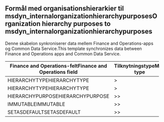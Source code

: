 ## <a name="organization-hierarchy-purposes-to-msdyn_internalorganizationhierarchypurposes"></a><span data-ttu-id="c54ef-101">Formål med organisationshierarkier til msdyn_internalorganizationhierarchypurposes</span><span class="sxs-lookup"><span data-stu-id="c54ef-101">Organization hierarchy purposes to msdyn_internalorganizationhierarchypurposes</span></span>

<span data-ttu-id="c54ef-102">Denne skabelon synkroniserer data mellem Finance and Operations-apps og Common Data Service.</span><span class="sxs-lookup"><span data-stu-id="c54ef-102">This template synchronizes data between Finance and Operations apps and Common Data Service.</span></span>

<span data-ttu-id="c54ef-103">Finance and Operations-felt</span><span class="sxs-lookup"><span data-stu-id="c54ef-103">Finance and Operations field</span></span> | <span data-ttu-id="c54ef-104">Tilknytningstype</span><span class="sxs-lookup"><span data-stu-id="c54ef-104">Map type</span></span> | <span data-ttu-id="c54ef-105">Andet Dynamics 365-felt</span><span class="sxs-lookup"><span data-stu-id="c54ef-105">Other Dynamics 365 field</span></span> | <span data-ttu-id="c54ef-106">Standardværdi</span><span class="sxs-lookup"><span data-stu-id="c54ef-106">Default value</span></span>
---|---|---|---
<span data-ttu-id="c54ef-107">HIERARCHYTYPE</span><span class="sxs-lookup"><span data-stu-id="c54ef-107">HIERARCHYTYPE</span></span> | > | <span data-ttu-id="c54ef-108">msdyn_hierarchypurposetypename</span><span class="sxs-lookup"><span data-stu-id="c54ef-108">msdyn_hierarchypurposetypename</span></span> | 
<span data-ttu-id="c54ef-109">HIERARCHYTYPE</span><span class="sxs-lookup"><span data-stu-id="c54ef-109">HIERARCHYTYPE</span></span> | > | <span data-ttu-id="c54ef-110">msdyn_hierarchytype.msdyn_name</span><span class="sxs-lookup"><span data-stu-id="c54ef-110">msdyn_hierarchytype.msdyn_name</span></span> | 
<span data-ttu-id="c54ef-111">HIERARCHYPURPOSE</span><span class="sxs-lookup"><span data-stu-id="c54ef-111">HIERARCHYPURPOSE</span></span> | >> | <span data-ttu-id="c54ef-112">msdyn_hierarchypurpose</span><span class="sxs-lookup"><span data-stu-id="c54ef-112">msdyn_hierarchypurpose</span></span> | 
<span data-ttu-id="c54ef-113">IMMUTABLE</span><span class="sxs-lookup"><span data-stu-id="c54ef-113">IMMUTABLE</span></span> | >> | <span data-ttu-id="c54ef-114">msdyn_immutable</span><span class="sxs-lookup"><span data-stu-id="c54ef-114">msdyn_immutable</span></span> | 
<span data-ttu-id="c54ef-115">SETASDEFAULT</span><span class="sxs-lookup"><span data-stu-id="c54ef-115">SETASDEFAULT</span></span> | >> | <span data-ttu-id="c54ef-116">msdyn_setasdefault</span><span class="sxs-lookup"><span data-stu-id="c54ef-116">msdyn_setasdefault</span></span> | 
